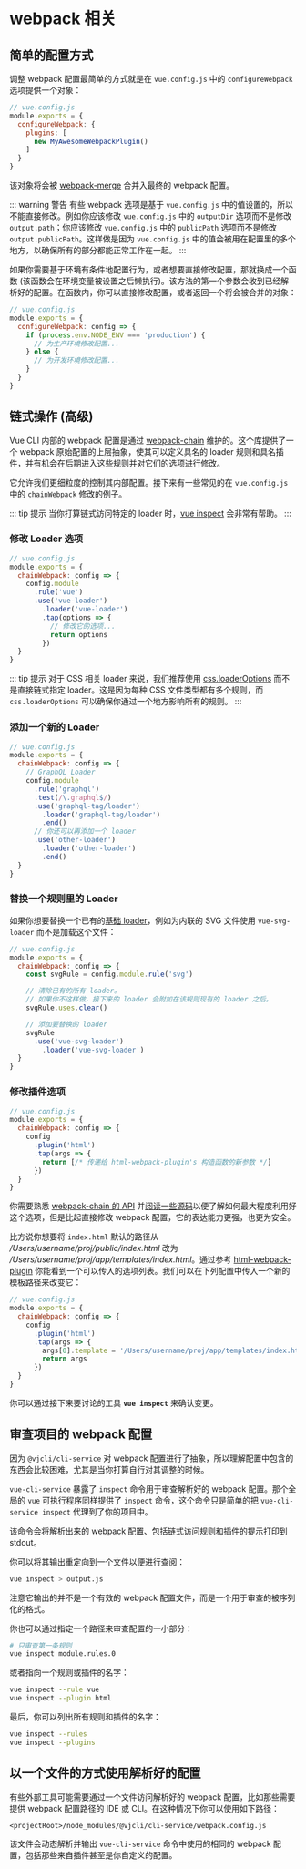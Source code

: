 # webpack 相关

## 简单的配置方式

调整 webpack 配置最简单的方式就是在 `vue.config.js` 中的 `configureWebpack` 选项提供一个对象：

``` js
// vue.config.js
module.exports = {
  configureWebpack: {
    plugins: [
      new MyAwesomeWebpackPlugin()
    ]
  }
}
```

该对象将会被 [webpack-merge](https://github.com/survivejs/webpack-merge) 合并入最终的 webpack 配置。

::: warning 警告
有些 webpack 选项是基于 `vue.config.js` 中的值设置的，所以不能直接修改。例如你应该修改 `vue.config.js` 中的 `outputDir` 选项而不是修改 `output.path`；你应该修改 `vue.config.js` 中的 `publicPath` 选项而不是修改 `output.publicPath`。这样做是因为 `vue.config.js` 中的值会被用在配置里的多个地方，以确保所有的部分都能正常工作在一起。
:::

如果你需要基于环境有条件地配置行为，或者想要直接修改配置，那就换成一个函数 (该函数会在环境变量被设置之后懒执行)。该方法的第一个参数会收到已经解析好的配置。在函数内，你可以直接修改配置，或者返回一个将会被合并的对象：

``` js
// vue.config.js
module.exports = {
  configureWebpack: config => {
    if (process.env.NODE_ENV === 'production') {
      // 为生产环境修改配置...
    } else {
      // 为开发环境修改配置...
    }
  }
}
```

## 链式操作 (高级)

Vue CLI 内部的 webpack 配置是通过 [webpack-chain](https://github.com/mozilla-neutrino/webpack-chain) 维护的。这个库提供了一个 webpack 原始配置的上层抽象，使其可以定义具名的 loader 规则和具名插件，并有机会在后期进入这些规则并对它们的选项进行修改。

它允许我们更细粒度的控制其内部配置。接下来有一些常见的在 `vue.config.js` 中的 `chainWebpack` 修改的例子。

::: tip 提示
当你打算链式访问特定的 loader 时，[vue inspect](#审查项目的-webpack-配置) 会非常有帮助。
:::

### 修改 Loader 选项

``` js
// vue.config.js
module.exports = {
  chainWebpack: config => {
    config.module
      .rule('vue')
      .use('vue-loader')
        .loader('vue-loader')
        .tap(options => {
          // 修改它的选项...
          return options
        })
  }
}
```

::: tip 提示
对于 CSS 相关 loader 来说，我们推荐使用 [css.loaderOptions](../config/#css-loaderoptions) 而不是直接链式指定 loader。这是因为每种 CSS 文件类型都有多个规则，而 `css.loaderOptions` 可以确保你通过一个地方影响所有的规则。
:::

### 添加一个新的 Loader

``` js
// vue.config.js
module.exports = {
  chainWebpack: config => {
    // GraphQL Loader
    config.module
      .rule('graphql')
      .test(/\.graphql$/)
      .use('graphql-tag/loader')
        .loader('graphql-tag/loader')
        .end()
      // 你还可以再添加一个 loader
      .use('other-loader')
        .loader('other-loader')
        .end()
  }
}
```

### 替换一个规则里的 Loader

如果你想要替换一个已有的[基础 loader](https://github.com/vuejs/vue-cli/tree/dev/packages/%40vue/cli-service/lib/config/base.js)，例如为内联的 SVG 文件使用 `vue-svg-loader` 而不是加载这个文件：

``` js
// vue.config.js
module.exports = {
  chainWebpack: config => {
    const svgRule = config.module.rule('svg')

    // 清除已有的所有 loader。
    // 如果你不这样做，接下来的 loader 会附加在该规则现有的 loader 之后。
    svgRule.uses.clear()

    // 添加要替换的 loader
    svgRule
      .use('vue-svg-loader')
        .loader('vue-svg-loader')
  }
}
```

### 修改插件选项

``` js
// vue.config.js
module.exports = {
  chainWebpack: config => {
    config
      .plugin('html')
      .tap(args => {
        return [/* 传递给 html-webpack-plugin's 构造函数的新参数 */]
      })
  }
}
```

你需要熟悉 [webpack-chain 的 API](https://github.com/mozilla-neutrino/webpack-chain#getting-started) 并[阅读一些源码](https://github.com/vuejs/vue-cli/tree/dev/packages/%40vue/cli-service/lib/config)以便了解如何最大程度利用好这个选项，但是比起直接修改 webpack 配置，它的表达能力更强，也更为安全。

比方说你想要将 `index.html` 默认的路径从 */Users/username/proj/public/index.html* 改为 */Users/username/proj/app/templates/index.html*。通过参考 [html-webpack-plugin](https://github.com/jantimon/html-webpack-plugin#options) 你能看到一个可以传入的选项列表。我们可以在下列配置中传入一个新的模板路径来改变它：

``` js
// vue.config.js
module.exports = {
  chainWebpack: config => {
    config
      .plugin('html')
      .tap(args => {
        args[0].template = '/Users/username/proj/app/templates/index.html'
        return args
      })
  }
}
```

你可以通过接下来要讨论的工具 **`vue inspect`** 来确认变更。

## 审查项目的 webpack 配置

因为 `@vjcli/cli-service` 对 webpack 配置进行了抽象，所以理解配置中包含的东西会比较困难，尤其是当你打算自行对其调整的时候。

`vue-cli-service` 暴露了 `inspect` 命令用于审查解析好的 webpack 配置。那个全局的 `vue` 可执行程序同样提供了 `inspect` 命令，这个命令只是简单的把 `vue-cli-service inspect` 代理到了你的项目中。

该命令会将解析出来的 webpack 配置、包括链式访问规则和插件的提示打印到 stdout。

你可以将其输出重定向到一个文件以便进行查阅：

``` bash
vue inspect > output.js
```

注意它输出的并不是一个有效的 webpack 配置文件，而是一个用于审查的被序列化的格式。

你也可以通过指定一个路径来审查配置的一小部分：

``` bash
# 只审查第一条规则
vue inspect module.rules.0
```

或者指向一个规则或插件的名字：

``` bash
vue inspect --rule vue
vue inspect --plugin html
```

最后，你可以列出所有规则和插件的名字：

``` bash
vue inspect --rules
vue inspect --plugins
```

## 以一个文件的方式使用解析好的配置

有些外部工具可能需要通过一个文件访问解析好的 webpack 配置，比如那些需要提供 webpack 配置路径的 IDE 或 CLI。在这种情况下你可以使用如下路径：

```
<projectRoot>/node_modules/@vjcli/cli-service/webpack.config.js
```

该文件会动态解析并输出 `vue-cli-service` 命令中使用的相同的 webpack 配置，包括那些来自插件甚至是你自定义的配置。
